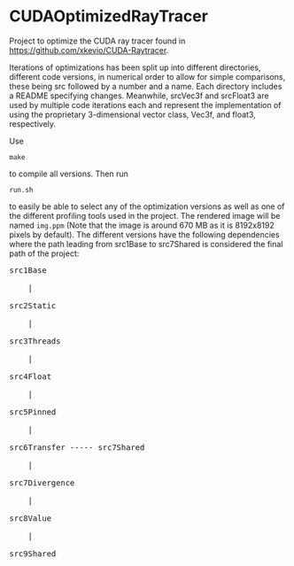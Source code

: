 # CUDAOptimizedRayTracer
Project to optimize the CUDA ray tracer found in https://github.com/xkevio/CUDA-Raytracer.

Iterations of optimizations has been split up into different directories, different code versions, in numerical order to allow for simple comparisons, these being src followed by a number and a name. Each directory includes a README specifying changes. Meanwhile, srcVec3f and srcFloat3 are used by multiple code iterations each and represent the implementation of using the proprietary 3-dimensional vector class, Vec3f, and float3, respectively.

Use

```
make
```

to compile all versions. Then run

```
run.sh
```

to easily be able to select any of the optimization versions as well as one of the different profiling tools used in the project. The rendered image will be named `img.ppm` (Note that the image is around 670 MB as it is 8192x8192 pixels by default). The different versions have the following dependencies where the path leading from src1Base to src7Shared is considered the final path of the project:

<pre>
src1Base <br />
    | <br />
src2Static <br />
    | <br />
src3Threads <br />
    | <br />
src4Float <br />
    | <br />
src5Pinned <br />
    | <br />
src6Transfer ----- src7Shared <br />
    | <br />
src7Divergence <br />
    | <br />
src8Value <br />
    | <br />
src9Shared
</pre>
